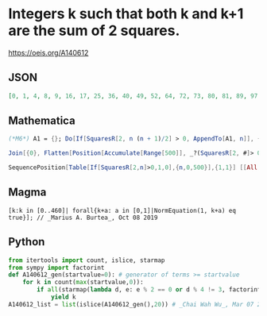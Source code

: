 # Integers k such that both k and k\+1 are the sum of 2 squares\.
https://oeis.org/A140612
## JSON
```JSON
[0, 1, 4, 8, 9, 16, 17, 25, 36, 40, 49, 52, 64, 72, 73, 80, 81, 89, 97, 100, 116, 121, 136, 144, 145, 148, 169, 180, 193, 196, 225, 232, 233, 241, 244, 256, 260, 288, 289, 292, 305, 313, 324, 337, 360, 361, 369, 388, 400, 404, 409, 424, 441, 449, 457]
```
## Mathematica
```Mathematica
(*M6*) A1 = {}; Do[If[SquaresR[2, n (n + 1)/2] > 0, AppendTo[A1, n]], {n, 0, 1500}]; A1
```
```Mathematica
Join[{0}, Flatten[Position[Accumulate[Range[500]], _?(SquaresR[2, #]> 0&)]]] (* _Harvey P. Dale_, Jun 07 2015 *)
```
```Mathematica
SequencePosition[Table[If[SquaresR[2,n]>0,1,0],{n,0,500}],{1,1}] [[All,1]]-1 (* _Harvey P. Dale_, Jul 28 2021 *)
```
## Magma
```Magma
[k:k in [0..460]| forall{k+a: a in [0,1]|NormEquation(1, k+a) eq true}]; // _Marius A. Burtea_, Oct 08 2019
```
## Python
```Python
from itertools import count, islice, starmap
from sympy import factorint
def A140612_gen(startvalue=0): # generator of terms >= startvalue
    for k in count(max(startvalue,0)):
        if all(starmap(lambda d, e: e % 2 == 0 or d % 4 != 3, factorint(k*(k+1)).items())):
            yield k
A140612_list = list(islice(A140612_gen(),20)) # _Chai Wah Wu_, Mar 07 2022
```
